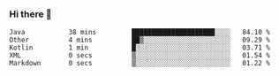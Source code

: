 ### Hi there 👋

<!--START_SECTION:waka-->

```text
Java           38 mins         █████████████████████░░░░   84.10 %
Other          4 mins          ██▒░░░░░░░░░░░░░░░░░░░░░░   09.29 %
Kotlin         1 min           █░░░░░░░░░░░░░░░░░░░░░░░░   03.71 %
XML            0 secs          ▒░░░░░░░░░░░░░░░░░░░░░░░░   01.54 %
Markdown       0 secs          ▒░░░░░░░░░░░░░░░░░░░░░░░░   01.22 %
```

<!--END_SECTION:waka-->

<!--
**jerry-shao/jerry-shao** is a ✨ _special_ ✨ repository because its `README.md` (this file) appears on your GitHub profile.

Here are some ideas to get you started:

- 🔭 I’m currently working on ...
- 🌱 I’m currently learning ...
- 👯 I’m looking to collaborate on ...
- 🤔 I’m looking for help with ...
- 💬 Ask me about ...
- 📫 How to reach me: ...
- 😄 Pronouns: ...
- ⚡ Fun fact: ...
-->
